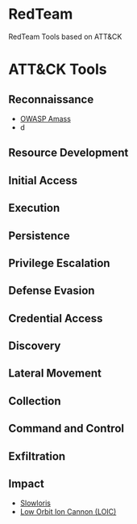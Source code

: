 # RedTeam
RedTeam Tools based on ATT&amp;CK


# ATT&CK Tools
## Reconnaissance
- [OWASP Amass](Tools/OWASP-Amass.md)
- d

## Resource Development
## Initial Access
## Execution
## Persistence
## Privilege Escalation
## Defense Evasion
## Credential Access
## Discovery
## Lateral Movement
## Collection
## Command and Control
## Exfiltration
## Impact
- [Slowloris](Tools/Slowloris)
- [Low Orbit Ion Cannon (LOIC)](Tools/Low-Orbit-Ion-Cannon-(LOIC))
